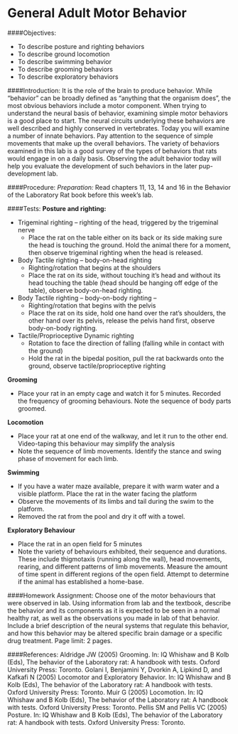 # General Adult Motor Behavior

####Objectives:

*	To describe posture and righting behaviors
*	To describe ground locomotion
*	To describe swimming behavior
*	To describe grooming behaviors
*	To describe exploratory behaviors

####Introduction:
It is the role of the brain to produce behavior.  While “behavior” can be broadly defined as “anything that the organism does”, the most obvious behaviors include a motor component.  When trying to understand the neural basis of behavior, examining simple motor behaviors is a good place to start.  The neural circuits underlying these behaviors are well described and highly conserved in vertebrates. Today you will examine a number of innate behaviors.  Pay attention to the sequence of simple movements that make up the overall behaviors.  The variety of behaviors examined in this lab is a good survey of the types of behaviors that rats would engage in on a daily basis.  Observing the adult behavior today will help you evaluate the development of such behaviors in the later pup-development lab.

####Procedure:
*Preparation:*
Read chapters 11, 13, 14 and 16 in the Behavior of the Laboratory Rat book before this week’s lab.

####Tests:
**Posture and righting:**
*	Trigeminal righting – righting of the head, triggered by the trigeminal nerve
	 * Place the rat on the table either on its back or its side making sure the head is touching the ground. Hold the animal there for a moment, then observe trigeminal righting when the head is released.
*	Body Tactile righting – body-on-head righting
	 * Righting/rotation that begins at the shoulders
	 * Place the rat on its side, without touching it’s head and without its head touching the table (head should be hanging off edge of the table), observe body-on-head righting.
*	Body Tactile righting – body-on-body righting –
	 * Righting/rotation that begins with the pelvis
	 * Place the rat on its side, hold one hand over the rat’s shoulders, the other hand over its pelvis, release the pelvis hand first, observe body-on-body righting.
*	Tactile/Proprioceptive Dynamic righting
	 * Rotation to face the direction of falling (falling while in contact with the ground)
	 * Hold the rat in the bipedal position, pull the rat backwards onto the ground, observe tactile/proprioceptive righting

**Grooming**
*	Place your rat in an empty cage and watch it for 5 minutes.  Recorded the frequency of grooming behaviours.  Note the sequence of body parts groomed.

**Locomotion**
*	Place your rat at one end of the walkway, and let it run to the other end. Video-taping this behaviour may simplify the analysis
*	Note the sequence of limb movements.  Identify the stance and swing phase of movement for each limb.

**Swimming**
*	If you have a water maze available, prepare it with warm water and a visible platform.  Place the rat in the water facing the platform
*	Observe the movements of its limbs and tail during the swim to the platform.
*	Removed the rat from the pool and dry it off with a towel.

**Exploratory Behaviour**
*	Place the rat in an open field for 5 minutes
*	Note the variety of behaviours exhibited, their sequence and durations.  These include thigmotaxis (running along the wall), head movements, rearing, and different patterns of limb movements.  Measure the amount of time spent in different regions of the open field.  Attempt to determine if the animal has established a home-base.

####Homework Assignment:
Choose one of the motor behaviours that were observed in lab.  Using information from lab and the textbook, describe the behavior and its components as it is expected to be seen in a normal healthy rat, as well as the observations you made in lab of that behavior. Include a brief description of the neural systems that regulate this behavior, and how this behavior may be altered specific brain damage or a specific drug treatment.  Page limit: 2 pages.

####References:
Aldridge JW (2005) Grooming. In: IQ Whishaw and B Kolb (Eds), The behavior of the Laboratory rat: A handbook with tests. Oxford University Press: Toronto.
Golani I, Benjamini Y, Dvorkin A, Lipkind D, and Kafkafi N (2005) Locomotor and Exploratory Behavior. In: IQ Whishaw and B Kolb (Eds), The behavior of the Laboratory rat: A handbook with tests. Oxford University Press: Toronto.
Muir G (2005) Locomotion. In: IQ Whishaw and B Kolb (Eds), The behavior of the Laboratory rat: A handbook with tests. Oxford University Press: Toronto.
Pellis SM and Pellis VC (2005) Posture. In: IQ Whishaw and B Kolb (Eds), The behavior of the Laboratory rat: A handbook with tests. Oxford University Press: Toronto.
